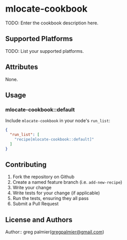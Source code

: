 # mlocate-cookbook

TODO: Enter the cookbook description here.

## Supported Platforms

TODO: List your supported platforms.

## Attributes

None.

## Usage

### mlocate-cookbook::default

Include `mlocate-cookbook` in your node's `run_list`:

```json
{
  "run_list": [
    "recipe[mlocate-cookbook::default]"
  ]
}
```

## Contributing

1. Fork the repository on Github
2. Create a named feature branch (i.e. `add-new-recipe`)
3. Write your change
4. Write tests for your change (if applicable)
5. Run the tests, ensuring they all pass
6. Submit a Pull Request

## License and Authors

Author:: greg palmier(<gregpalmier@gmail.com>)
